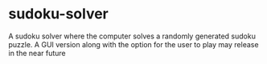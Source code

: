 # sudoku-solver
A sudoku solver where the computer solves a randomly generated sudoku puzzle. A GUI version along with the option for the user to play may release in the near future
